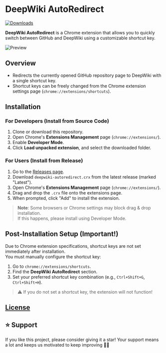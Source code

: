 # DeepWiki AutoRedirect

[![Downloads](https://img.shields.io/github/downloads/teamzisty/Deepwiki_AutoRedirect/total.svg)](https://github.com/teamzisty/Deepwiki_AutoRedirect/releases)

**DeepWiki AutoRedirect** is a Chrome extension that allows you to quickly switch between GitHub and DeepWiki using a customizable shortcut key.

![Preview](https://github.com/user-attachments/assets/f8633fbd-661c-4da8-83f1-38127478e88e)

## Overview

- Redirects the currently opened GitHub repository page to DeepWiki with a single shortcut key.
- Shortcut keys can be freely changed from the Chrome extension settings page (`chrome://extensions/shortcuts`).

## Installation

### For Developers (Install from Source Code)

1. Clone or download this repository.
2. Open Chrome's **Extensions Management** page (`chrome://extensions/`).
3. Enable **Developer Mode**.
4. Click **Load unpacked extension**, and select the downloaded folder.

### For Users (Install from Release)

1. Go to the [Releases page](https://github.com/teamzisty/Deepwiki_AutoRedirect/releases).
2. Download `deepwiki-autoredirect.crx` from the latest release (marked "Latest").
3. Open Chrome's **Extensions Management** page (`chrome://extensions/`).
4. Drag and drop the `.crx` file onto the extensions page.
5. When prompted, click "Add" to install the extension.

> **Note**: Some browsers or Chrome settings may block drag & drop installation.  
> If this happens, please install using Developer Mode.

## Post-Installation Setup (Important!)

Due to Chrome extension specifications, shortcut keys are not set immediately after installation.  
You must manually configure the shortcut key:

1. Go to `chrome://extensions/shortcuts`.
2. Find the **DeepWiki AutoRedirect** section.
3. Set your preferred shortcut key combination (e.g., `Ctrl+Shift+G`, `Ctrl+Shift+H`).

> ⚠️ If you do not set a shortcut key, the extension will not function!

## [License](https://github.com/dada994a/deepwiki_autoredirect?tab=License-1-ov-file)
## ⭐ Support

If you like this project, please consider giving it a star!
Your support means a lot and keeps us motivated to keep improving 🚀🚀
